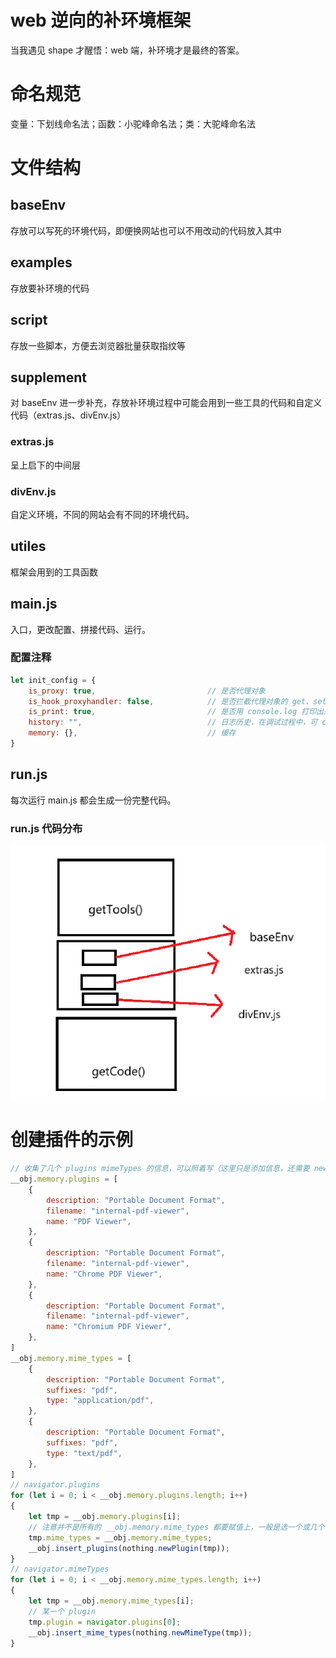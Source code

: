 # web 逆向的补环境框架
当我遇见 shape 才醒悟：web 端，补环境才是最终的答案。

# 命名规范
变量：下划线命名法；函数：小驼峰命名法；类：大驼峰命名法

# 文件结构
## baseEnv
存放可以写死的环境代码，即便换网站也可以不用改动的代码放入其中

## examples
存放要补环境的代码

## script
存放一些脚本，方便去浏览器批量获取指纹等

## supplement
对 baseEnv 进一步补充，存放补环境过程中可能会用到一些工具的代码和自定义代码（extras.js、divEnv.js）
### extras.js
呈上启下的中间层
### divEnv.js
自定义环境，不同的网站会有不同的环境代码。

## utiles
框架会用到的工具函数

## main.js
入口，更改配置、拼接代码、运行。
### 配置注释
```js
let init_config = {
    is_proxy: true,                         // 是否代理对象
    is_hook_proxyhandler: false,            // 是否拦截代理对象的 get、set、has 等句柄
    is_print: true,                         // 是否用 console.log 打印出来
    history: "",                            // 日志历史，在调试过程中，可 copy(nothing.history) 复制日志出来
    memory: {},                             // 缓存
}
```

## run.js
每次运行 main.js 都会生成一份完整代码。
### run.js 代码分布
![alt text](image.png)


# 创建插件的示例
```js
// 收集了几个 plugins mimeTypes 的信息，可以照着写（这里只是添加信息，还需要 new 出来，应该会写个脚本，取浏览器自动获取）。
__obj.memory.plugins = [
    {
        description: "Portable Document Format",
        filename: "internal-pdf-viewer",
        name: "PDF Viewer",
    },
    {
        description: "Portable Document Format",
        filename: "internal-pdf-viewer",
        name: "Chrome PDF Viewer",
    },
    {
        description: "Portable Document Format",
        filename: "internal-pdf-viewer",
        name: "Chromium PDF Viewer",
    },
]
__obj.memory.mime_types = [
    {
        description: "Portable Document Format",
        suffixes: "pdf",
        type: "application/pdf",
    },
    {
        description: "Portable Document Format",
        suffixes: "pdf",
        type: "text/pdf",
    },
]
// navigator.plugins
for (let i = 0; i < __obj.memory.plugins.length; i++)
{
    let tmp = __obj.memory.plugins[i];
    // 注意并不是所有的 __obj.memory.mime_types 都要赋值上，一般是选一个或几个
    tmp.mime_types = __obj.memory.mime_types;
    __obj.insert_plugins(nothing.newPlugin(tmp));
}
// navigator.mimeTypes
for (let i = 0; i < __obj.memory.mime_types.length; i++)
{
    let tmp = __obj.memory.mime_types[i];
    // 某一个 plugin
    tmp.plugin = navigator.plugins[0];
    __obj.insert_mime_types(nothing.newMimeType(tmp));
}
```
